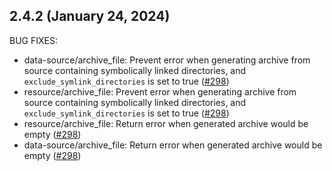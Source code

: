 ## 2.4.2 (January 24, 2024)

BUG FIXES:

* data-source/archive_file: Prevent error when generating archive from source containing symbolically linked directories, and `exclude_symlink_directories` is set to true ([#298](https://github.com/hashicorp/terraform-provider-archive/issues/298))
* resource/archive_file: Prevent error when generating archive from source containing symbolically linked directories, and `exclude_symlink_directories` is set to true ([#298](https://github.com/hashicorp/terraform-provider-archive/issues/298))
* resource/archive_file: Return error when generated archive would be empty ([#298](https://github.com/hashicorp/terraform-provider-archive/issues/298))
* data-source/archive_file: Return error when generated archive would be empty ([#298](https://github.com/hashicorp/terraform-provider-archive/issues/298))

